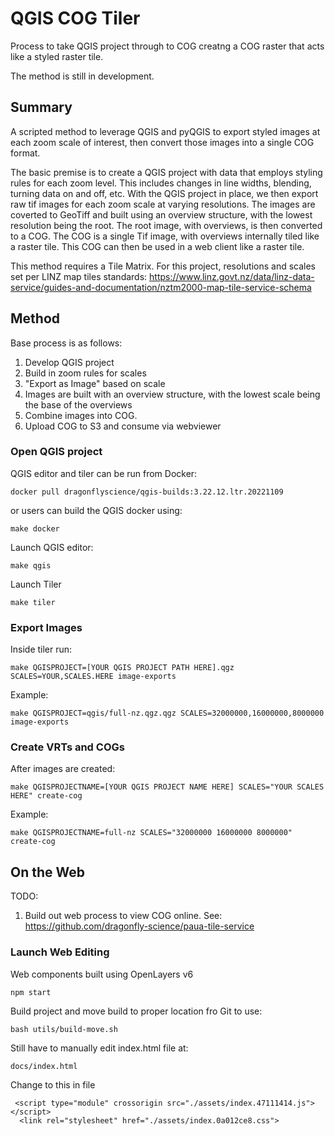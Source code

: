 # QGIS COG Tiler

Process to take QGIS project through to COG creatng a COG raster that acts like a styled raster tile.

The method is still in development. 

## Summary

A scripted method to leverage QGIS and pyQGIS to export styled images at each zoom scale of interest, then convert those images into a single COG format. 

The basic premise is to create a QGIS project with data that employs styling rules for each zoom level. This includes changes in line widths, blending, turning data on and off, etc.  With the QGIS project in place, we then export raw tif images for each zoom scale at varying resolutions.  The images are coverted to GeoTiff and built using an overview structure, with the lowest resolution being the root. The root image, with overviews, is then converted to a COG.  The COG is a single Tif image, with overviews internally tiled like a raster tile. This COG can then be used in a web client like a raster tile.

This method requires a Tile Matrix. For this project, resolutions and scales set per LINZ map tiles standards: https://www.linz.govt.nz/data/linz-data-service/guides-and-documentation/nztm2000-map-tile-service-schema 

## Method
Base process is as follows:

1. Develop QGIS project
2. Build in zoom rules for scales
3. "Export as Image" based on scale
4. Images are built with an overview structure, with the lowest scale being the base of the overviews
5. Combine images into COG.
6. Upload COG to S3 and consume via webviewer


### Open QGIS project

QGIS editor and tiler can be run from Docker:

```
docker pull dragonflyscience/qgis-builds:3.22.12.ltr.20221109
```

or users can build the QGIS docker using:

```
make docker
```

Launch QGIS editor:

```
make qgis
```

Launch Tiler

```
make tiler
```

### Export Images

Inside tiler run:

```
make QGISPROJECT=[YOUR QGIS PROJECT PATH HERE].qgz SCALES=YOUR,SCALES.HERE image-exports
```

Example:

```
make QGISPROJECT=qgis/full-nz.qgz.qgz SCALES=32000000,16000000,8000000 image-exports
```

### Create VRTs and COGs

After images are created:

```
make QGISPROJECTNAME=[YOUR QGIS PROJECT NAME HERE] SCALES="YOUR SCALES HERE" create-cog
```

Example:

```
make QGISPROJECTNAME=full-nz SCALES="32000000 16000000 8000000" create-cog
```


## On the Web
TODO:
1. Build out web process to view COG online. See: https://github.com/dragonfly-science/paua-tile-service

### Launch Web Editing

Web components built using OpenLayers v6

```
npm start
```

Build project and move build to proper location fro Git to use:

```
bash utils/build-move.sh
```

Still have to manually edit index.html file at:

```
docs/index.html
```

Change to this in file

```
 <script type="module" crossorigin src="./assets/index.47111414.js"></script>
  <link rel="stylesheet" href="./assets/index.0a012ce8.css">
```
